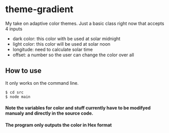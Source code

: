 # theme-gradient
My take on adaptive color themes. 
Just a basic class right now that accepts 4 inputs
- dark color: this color with be used at solar midnight
- light color: this color will be used at solar noon
- longitude: need to calculate solar time
- offset: a number so the user can change the color over all

## How to use
It only works on the command line.
```
$ cd src
$ node main
```
#### Note the variables for color and stuff currently have to be modifyed manualy and directly in the source code.
#### The program only outputs the color in Hex format
